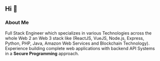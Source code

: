 ## Hi :wave:

### About Me
Full Stack Engineer which specializes in various Technologies across the whole Web 2 an Web 3 stack like (ReactJS, VueJS, Node.js, Express, Python, PHP, Java, Amazon Web Services and Blockchain Technology). Experience building complete web applications with backend API Systems in a **Secure Programming** approach.
